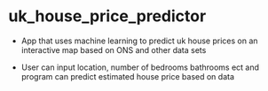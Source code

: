 # uk_house_price_predictor

- App that uses machine learning to predict uk house prices on an interactive map based on ONS and other data sets

- User can input location, number of bedrooms bathrooms ect and program can predict estimated house price based on data